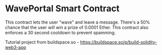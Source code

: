 # WavePortal Smart Contract

This contract lets the user "wave" and leave a message. There's a 50% chance that the user will win a prize of 0.0001 Ether. This contract also enforces a 30 second cooldown to prevent spamming.

Tutorial project from buildspace.so - https://buildspace.so/p/build-solidity-web3-app
